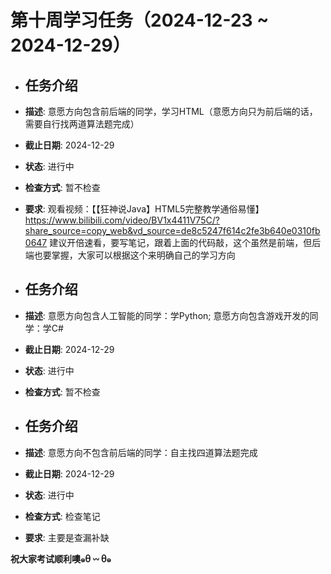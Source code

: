 # 第十周学习任务（2024-12-23 ~ 2024-12-29）

- ## 任务介绍
- **描述**: 意愿方向包含前后端的同学，学习HTML（意愿方向只为前后端的话，需要自行找两道算法题完成）
- **截止日期**: 2024-12-29
- **状态**: 进行中
- **检查方式**: 暂不检查
- **要求**: 观看视频：【【狂神说Java】HTML5完整教学通俗易懂】 https://www.bilibili.com/video/BV1x4411V75C/?share_source=copy_web&vd_source=de8c5247f614c2fe3b640e0310fb0647   建议开倍速看，要写笔记，跟着上面的代码敲，这个虽然是前端，但后端也要掌握，大家可以根据这个来明确自己的学习方向

- ## 任务介绍
- **描述**: 意愿方向包含人工智能的同学：学Python;
  ​		     意愿方向包含游戏开发的同学：学C#
- **截止日期**: 2024-12-29
- **状态**: 进行中
- **检查方式**: 暂不检查

- ## 任务介绍
- **描述**: 意愿方向不包含前后端的同学：自主找四道算法题完成
- **截止日期**: 2024-12-29
- **状态**: 进行中
- **检查方式**: 检查笔记
- **要求**: 主要是查漏补缺

**祝大家考试顺利噢๑ᦲ 𖥦 ᦲ๑**  


